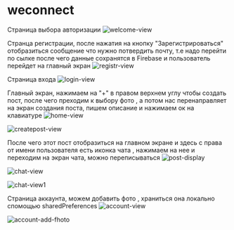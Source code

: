 # weconnect


Страница выбора авторизации
![welcome-view](https://user-images.githubusercontent.com/97756428/186725471-5dae9238-00d4-45d7-bc2d-af94a6bb202d.png)

Странца регистрации, после нажатия на кнопку "Зарегистрироваться" отобразиться сообщение что нужно потвердить почту, т.е надо перейти по сылке после чего данные сохранятся в Firebase и пользователь перейдет на главный экран
![registr-view](https://user-images.githubusercontent.com/97756428/186725700-8d312090-b170-49ab-a330-cc1689064b96.png)

Страница входа
![login-view](https://user-images.githubusercontent.com/97756428/186725786-e46efdbb-4974-464a-8251-ef6f27370b4a.png)

Главный экран, нажимаем на "+" в правом верхнем углу чтобы создать пост, после чего преходим к выбору фото , а потом нас перенаправляет на экран создания поста, пишем описание и нажимаем ок на клавиатуре
![home-view](https://user-images.githubusercontent.com/97756428/186726245-f60a3e0d-2900-46c2-8a34-bf336fc9499f.png)

![createpost-view](https://user-images.githubusercontent.com/97756428/186726353-7f4894c8-1993-4031-bfd7-b4ed9423ef45.png)

После чего этот пост отобразиться на главном экране и здесь с права от имени пользователя есть иконка чата , нажимаем на нее и переходим на экран чата, можно переписываться
![post-display](https://user-images.githubusercontent.com/97756428/186726631-9a61f102-a5db-4495-a9d7-46ec4057f8f0.png)

![chat-view](https://user-images.githubusercontent.com/97756428/186726768-82ec03f5-7aee-4c7e-b44d-3f6db125c797.png)

![chat-view1](https://user-images.githubusercontent.com/97756428/186726773-83736e14-b827-4789-b6d1-7b849b57d2bc.png)

Страница аккаунта, можем добавить фото , храниться она локально спомощью sharedPreferences
![account-view](https://user-images.githubusercontent.com/97756428/186725984-0070261b-0847-449c-8cdd-503e8ad1e055.png)

![account-add-fhoto](https://user-images.githubusercontent.com/97756428/186726951-05061819-780d-49a2-b02e-a9264e272867.png)








